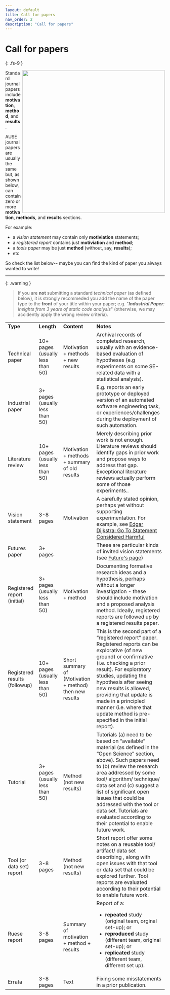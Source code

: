 ```yaml
---
layout: default
title: Call for papers
nav_order: 2
description: "Call for papers"
---
```


# Call for papers
{: .fs-9 }


<img src="/img/venn.png" align=right width=450>

Standard journal papers include **motivation**, **method**, and **results**. 

AUSE journal papers are usually the same but, as shown below, can contain zero or more
**motivation**, **methods**, and **results** sections.

For example:

- a _vision statement_ may contain only **motiviation** statements;
- a _registered report_ contains just **motiviation** and **method**;
- a _tools paper_ may be just **method** (without, say, **results**);
- etc

So check the list below-- maybe you can find the kind of paper you always wanted to write!

---

{: .warning }
> If you are **not** submitting a standard _technical paper_ (as defined below), it is strongly recommeded you add the name of the paper type
to the **front** of your title within your paper; e.g. "_**Industrial Paper**: Insights from 3 years of static code analysis_"
(otherwise, we may accidently apply the wrong review criteria).



<font size="1">
<table>
<tr><td><b>Type</b></td><td> <b>Length</b></td><td> <b>Content</b> </td><td style="min-width: 100px; width=100px;"> <b>Notes</b></td></tr>
<tr><td>Technical paper </td><td> 10+ pages (usually less than 50) </td><td> Motivation + methods  +  new results </td><td> Archival records of completed research, usually with an  evidence-based evaluation of hypotheses (e.g experiments on some SE-related data with a statistical analysis).   </td></tr>
<tr><td>Industrial paper </td><td> 3+ pages (usually less than 50)</td><td> </td><td> E.g. reports an early prototype or deployed version of an automated software engineering task, or experiences/challenges during the deployment of such automation.</td></tr>
<tr><td>Literature review </td><td> 10+ pages (usually less than 50) </td><td> Motivation + methods + summary of old results  </td><td> Merely describing prior work is not  enough. Literature reviews should identify gaps in prior work and propose ways to address that gap. Exceptional literature reviews actually perform some of those experiments..</td></tr>
<tr><td>Vision statement </td><td> 3-8 pages </td><td> Motivation </td><td> A carefully stated opinion, perhaps yet without supporting experimentation.  For example, see <a href="https://homepages.cwi.nl/~storm/teaching/reader/Dijkstra68.pdf">Edgar Dijkstra: Go To Statement Considered Harmful</a> </td></tr>
<tr><td>Futures paper</td><td>3+ pages</td><td>  </td><td> These are particular kinds of invited vision statements (see <a href="futures.html">Future's page</a>)</td></tr>
<tr><td>Registered report (initial) </td><td> 3+ pages (usually less than 50) </td><td> Motivation + method </td><td> Documenting  formative research ideas and a hypothesis, perhaps without a longer investigation -  these should include motivation and a proposed analysis method.  Ideally, registered reports are followed up by a registered results paper. </td></tr>
<tr><td>Registered results<br>(followup) </td><td> 10+ pages (usually less than 50) </td><td> Short summary of (Motivation + method) then new results </td><td> This is the second part of a “registered report” paper.  Registered reports  can be explorative (of new ground) or confirmative (i.e. checking a prior result). For exploratory studies,  updating the  hypothesis after seeing new results is allowed, providing that update is made  in a principled manner (i.e. where that update method is pre-specified in the initial report).</td></tr>
<tr><td>Tutorial </td><td> 3+ pages (usually less than 50) </td><td> Method (not new results) </td><td> Tutorials (a) need to be based on  “available” material  (as defined in the “Open Science” section, above).  Such papers need to (b) review the research area addressed by some tool/ algorithm/ technique/   data set and (c) suggest a list of significant open issues  that could be  addressed with the tool or data set. Tutorials are evaluated  according to their potential to enable future work.</td></tr>
<tr><td>Tool (or data set) report </td><td> 3-8 pages </td><td> Method (not  new results) </td><td> Short report offer some notes on a  reusable tool/ artifact/ data set describing , along with open issues with that   tool or data set that could be explored further.  Tool reports are evaluated  according to their potential to enable future work.</td></tr>
<tr><td>Ruese report</td><td> 3-8 pages </td><td> Summary of motivation + method + results </td><td>
                Report of a:<ul><li><b>repeated</b> study (original team, orginal set-up); or</li>
                                <li><b>reproduced</b>  study (different team, original set-up); or</li>
                                <li><b>replicated</b> study (different team, different set up).</li></ul> </td></tr>
<tr><td>Errata </td><td> 3-8 pages </td><td> Text </td><td> Fixing some misstatements in a prior publication.  </td></tr>
</table>
</font>


